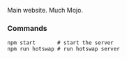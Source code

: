 Main website. Much Mojo.


### Commands

```
npm start       # start the server
npm run hotswap # run hotswap server
```
